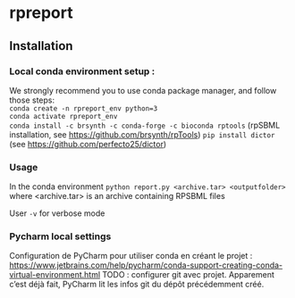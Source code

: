 # rpreport

## Installation
### Local conda environment setup :
We strongly recommend you to use conda package manager, and follow those steps:  
`conda create -n rpreport_env python=3`  
`conda activate rpreport_env`  
`conda install -c brsynth -c conda-forge -c bioconda rptools`  (rpSBML installation, see https://github.com/brsynth/rpTools)
`pip install dictor`  (see https://github.com/perfecto25/dictor)

### Usage
In the conda environment
`python report.py <archive.tar> <outputfolder>`
where <archive.tar> is an archive containing RPSBML files

User `-v` for verbose mode

### Pycharm local settings
Configuration de PyCharm pour utiliser conda en créant le projet :
https://www.jetbrains.com/help/pycharm/conda-support-creating-conda-virtual-environment.html
TODO : configurer git avec projet. Apparement c’est déjà fait, PyCharm lit les infos git du dépôt précédemment créé.
